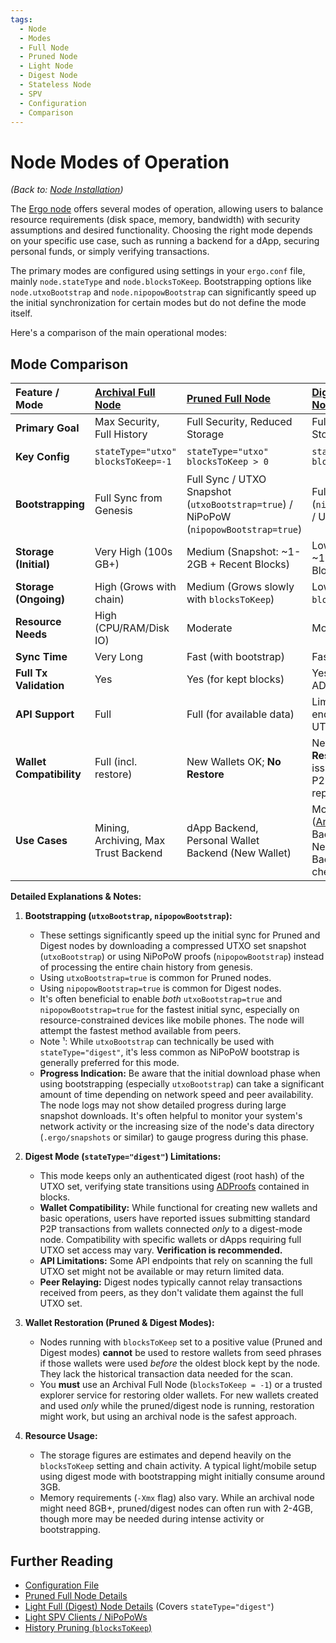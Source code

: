 ```yaml
---
tags:
  - Node
  - Modes
  - Full Node
  - Pruned Node
  - Light Node
  - Digest Node
  - Stateless Node
  - SPV
  - Configuration
  - Comparison
---
```


# Node Modes of Operation

*(Back to: [Node Installation](install.md))*

The [Ergo node](install.md) offers several modes of operation, allowing users to balance resource requirements (disk space, memory, bandwidth) with security assumptions and desired functionality. Choosing the right mode depends on your specific use case, such as running a backend for a dApp, securing personal funds, or simply verifying transactions.

The primary modes are configured using settings in your `ergo.conf` file, mainly `node.stateType` and `node.blocksToKeep`. Bootstrapping options like `node.utxoBootstrap` and `node.nipopowBootstrap` can significantly speed up the initial synchronization for certain modes but do not define the mode itself.

Here's a comparison of the main operational modes:

## Mode Comparison

| Feature / Mode        | [Archival Full Node](modes/archival-node.md) | [Pruned Full Node](modes/pruned-full-node.md) | [Digest (Stateless) Node](modes/light-full-node.md)¹ | [Light SPV Client](modes/light-spv-node.md) |
| :-------------------- | :------------------------------------------- | :-------------------------------------------- | :-------------------------------------------------- | :------------------------------------------ |
| **Primary Goal**      | Max Security, Full History                   | Full Security, Reduced Storage                | Full Security, Minimal Storage                      | Tx Verification, Minimal Resources          |
| **Key Config**        | `stateType="utxo"`<br>`blocksToKeep=-1`      | `stateType="utxo"`<br>`blocksToKeep > 0`      | `stateType="digest"`<br>`blocksToKeep > 0`         | N/A (Client Software)                       |
| **Bootstrapping**     | Full Sync from Genesis | Full Sync / UTXO Snapshot (`utxoBootstrap=true`) / NiPoPoW (`nipopowBootstrap=true`) | Full Sync / NiPoPoW (`nipopowBootstrap=true`) / UTXO Snapshot¹ | NiPoPoW Sync |
| **Storage (Initial)** | Very High (100s GB+) | Medium (Snapshot: ~1-2GB + Recent Blocks) | Low (Headers + State: ~1-3GB + Recent Blocks) | Very Low (MBs) |
| **Storage (Ongoing)** | High (Grows with chain) | Medium (Grows slowly with `blocksToKeep`) | Low (Grows slowly with `blocksToKeep`) | Very Low |
| **Resource Needs**    | High (CPU/RAM/Disk IO) | Moderate | Moderate-Low | Very Low |
| **Sync Time**         | Very Long          | Fast (with bootstrap) | Fast (with bootstrap) | Very Fast |
| **Full Tx Validation**| Yes                | Yes (for kept blocks) | Yes (for kept blocks, via ADProofs) | No (Header validation only) |
| **API Support**       | Full               | Full (for available data) | Limited (May lack endpoints requiring full UTXO set) | N/A (Relies on Full Node API) |
| **Wallet Compatibility**| Full (incl. restore) | New Wallets OK; **No Restore** | New Wallets OK; **No Restore**; Potential issues with standard P2P tx submission reported² | Verification only; Relies on Full Node for tx submission/balance |
| **Use Cases**         | Mining, Archiving, Max Trust Backend | dApp Backend, Personal Wallet Backend (New Wallet) | Mobile Node Backend ([Android Guide](install/node-android.md)), dApp Backend (Specific Needs), Personal Wallet Backend (New Wallet, check compatibility) | Light Wallets, Quick Verification Tools |

**Detailed Explanations & Notes:**

1.  **Bootstrapping (`utxoBootstrap`, `nipopowBootstrap`):**
    *   These settings significantly speed up the initial sync for Pruned and Digest nodes by downloading a compressed UTXO set snapshot (`utxoBootstrap`) or using NiPoPoW proofs (`nipopowBootstrap`) instead of processing the entire chain history from genesis.
    *   Using `utxoBootstrap=true` is common for Pruned nodes.
    *   Using `nipopowBootstrap=true` is common for Digest nodes.
    *   It's often beneficial to enable *both* `utxoBootstrap=true` and `nipopowBootstrap=true` for the fastest initial sync, especially on resource-constrained devices like mobile phones. The node will attempt the fastest method available from peers.
    *   Note ¹: While `utxoBootstrap` can technically be used with `stateType="digest"`, it's less common as NiPoPoW bootstrap is generally preferred for this mode.
    *   **Progress Indication:** Be aware that the initial download phase when using bootstrapping (especially `utxoBootstrap`) can take a significant amount of time depending on network speed and peer availability. The node logs may not show detailed progress during large snapshot downloads. It's often helpful to monitor your system's network activity or the increasing size of the node's data directory (`.ergo/snapshots` or similar) to gauge progress during this phase.

2.  **Digest Mode (`stateType="digest"`) Limitations:**
    *   This mode keeps only an authenticated digest (root hash) of the UTXO set, verifying state transitions using [ADProofs](authenticated-dictionary.md) contained in blocks.
    *   **Wallet Compatibility:** While functional for creating new wallets and basic operations, users have reported issues submitting standard P2P transactions from wallets connected *only* to a digest-mode node. Compatibility with specific wallets or dApps requiring full UTXO set access may vary. **Verification is recommended.**
    *   **API Limitations:** Some API endpoints that rely on scanning the full UTXO set might not be available or may return limited data.
    *   **Peer Relaying:** Digest nodes typically cannot relay transactions received from peers, as they don't validate them against the full UTXO set.

3.  **Wallet Restoration (Pruned & Digest Modes):**
    *   Nodes running with `blocksToKeep` set to a positive value (Pruned and Digest modes) **cannot** be used to restore wallets from seed phrases if those wallets were used *before* the oldest block kept by the node. They lack the historical transaction data needed for the scan.
    *   You **must** use an Archival Full Node (`blocksToKeep = -1`) or a trusted explorer service for restoring older wallets. For new wallets created and used *only* while the pruned/digest node is running, restoration might work, but using an archival node is the safest approach.

4.  **Resource Usage:**
    *   The storage figures are estimates and depend heavily on the `blocksToKeep` setting and chain activity. A typical light/mobile setup using digest mode with bootstrapping might initially consume around 3GB.
    *   Memory requirements (`-Xmx` flag) also vary. While an archival node might need 8GB+, pruned/digest nodes can often run with 2-4GB, though more may be needed during intense activity or bootstrapping.

## Further Reading

- [Configuration File](conf.md)
- [Pruned Full Node Details](pruned-full-node.md)
- [Light Full (Digest) Node Details](light-full-node.md) (Covers `stateType="digest"`)
- [Light SPV Clients / NiPoPoWs](nipopow_nodes.md)
- [History Pruning (`blocksToKeep`)](history-pruning.md)
